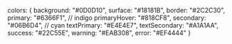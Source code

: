 colors: {
  background: "#0D0D10",
  surface: "#18181B",
  border: "#2C2C30",
  primary: "#6366F1", // indigo
  primaryHover: "#818CF8",
  secondary: "#06B6D4", // cyan
  textPrimary: "#E4E4E7",
  textSecondary: "#A1A1AA",
  success: "#22C55E",
  warning: "#EAB308",
  error: "#EF4444"
}